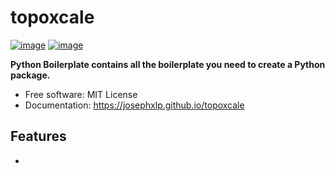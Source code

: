 # topoxcale


[![image](https://img.shields.io/pypi/v/topoxcale.svg)](https://pypi.python.org/pypi/topoxcale)
[![image](https://img.shields.io/conda/vn/conda-forge/topoxcale.svg)](https://anaconda.org/conda-forge/topoxcale)


**Python Boilerplate contains all the boilerplate you need to create a Python package.**


-   Free software: MIT License
-   Documentation: https://josephxlp.github.io/topoxcale
    

## Features

-   
